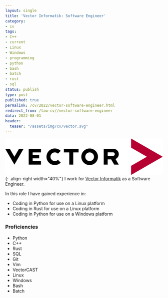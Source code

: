 ```yaml
---
layout: single
title: 'Vector Informatik: Software Engineer'
category:
- cv
tags:
- C++
- current
- Linux
- Windows
- programming
- python
- bash
- batch
- rust
- sql
status: publish
type: post
published: true
permalink: /cv/2022/vector-software-engineer.html
redirect_from: /taw-cv//vector-software-engineer
data: 2022-08-01
header:
  teaser: "/assets/img/cv/vector.svg"
---
```

![Vector Logo](/assets/img/cv/vector.svg){: .align-right width="40%"}
I work for <a target="_blank" href="https://vector.com/">Vector Informatik</a> as a Software Engineer. 

<p>In this role I have gained experience in:</p>
<ul>
  <li>Coding in Python for use on a Linux platform</li>
  <li>Coding in Rust for use on a Linux platform</li>
  <li>Coding in Python for use on a Windows platform</li>
</ul>
<h3>Proficiencies</h3>
<ul>
  <li>Python</li>
  <li>C++</li>
  <li>Rust</li>
  <li>SQL</li>
  <li>Git</li>
  <li>Vim</li>
  <li>VectorCAST</li>
  <li>Linux</li>
  <li>Windows</li>
  <li>Bash</li>
  <li>Batch</li>
</ul>